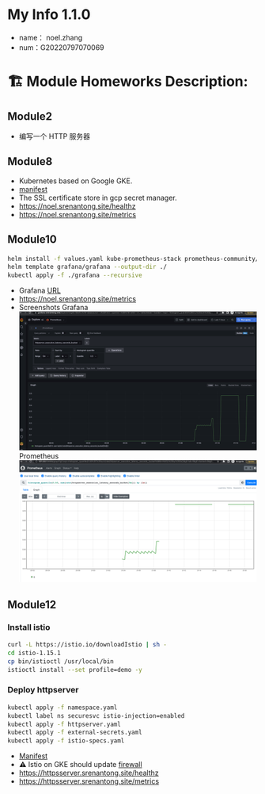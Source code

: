 # My Info 1.1.0
* name： noel.zhang
* num：G20220797070069

# 🏗 Module Homeworks Description:
## Module2
* 编写一个 HTTP 服务器
## Module8
* Kubernetes based on Google GKE.
* [manifest](https://github.com/nozhang/homework/tree/master/manifests)
* The SSL certificate store in gcp secret manager. 
* https://noel.srenantong.site/healthz
* https://noel.srenantong.site/metrics
## Module10
```Bash
helm install -f values.yaml kube-prometheus-stack prometheus-community/kube-prometheus-stack
helm template grafana/grafana --output-dir ./
kubectl apply -f ./grafana --recursive
```
* Grafana [URL](https://grafana.srenantong.site)
* https://noel.srenantong.site/metrics
* Screenshots Grafana ![image](https://github.com/nozhang/homework/blob/master/images/grafana-screenshot.png)
              Prometheus ![image](https://github.com/nozhang/homework/blob/master/images/pre-screenshot.png)
## Module12
### Install istio
```Bash
curl -L https://istio.io/downloadIstio | sh -
cd istio-1.15.1
cp bin/istioctl /usr/local/bin
istioctl install --set profile=demo -y
```
### Deploy httpserver
```Bash
kubectl apply -f namespace.yaml
kubectl label ns securesvc istio-injection=enabled
kubectl apply -f httpserver.yaml
kubectl apply -f external-secrets.yaml
kubectl apply -f istio-specs.yaml
```
* [Manifest](https://github.com/nozhang/homework/tree/master/istio)
* :warning: Istio on GKE should update [firewall](https://istio.io/latest/docs/setup/platform-setup/gke/?_ga=2.20382525.448473504.1665058722-1985876561.1665058722#:~:text=For%20private%20GKE%20clusters)
* https://httpsserver.srenantong.site/healthz
* https://httpsserver.srenantong.site/metrics
